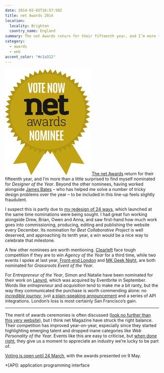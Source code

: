 ```yaml
---
date: 2014-02-02T16:57:58Z
title: net Awards 2014
location:
  locality: Brighton
  country_name: England
summary: The net Awards return for their fifteenth year, and I’m more than a little surprised to be nominated for Designer of the Year.
category:
  - awards
  - web
accent_color: "#c1a312"
---
```


![net Awards 2014 nominee](/media/2014/033/a1/net_awards_nominee.png) [The net Awards][1] return for their fifteenth year, and I’m more than a little surprised to find myself nominated for _Designer of the Year_. Beyond the other nominees, having worked alongside [James Bates][2] – who has helped me solve a number of tricky design problems over the year – to be included in this line-up feels slightly fraudulent.

I suspect this is partly due to [my redesign of 24 ways][3], which launched at the same time nominations were being sought. I had great fun working alongside Drew, Brian, Owen and Anna, and saw first-hand how much work goes into commissioning, producing, editing and publishing the website every December. Its nomination for _Best Collaborative Project_ is well deserved, and approaching its tenth year, a win would be a nice way to celebrate that milestone.

A few other nominees are worth mentioning. [Clearleft][4] face tough competition if they are to win _Agency of the Year_ for a third time, while two events I spoke at last year, [Front-end London][5] and [MK Geek Night][6], are both nominated for _Grassroots Event of the Year_.

For _Entrepreneur of the Year_, Simon and Natalie have been nominated for their work on [Lanyrd][7], which was acquired by Eventbrite in September. Words like _entrepreneur_ and _acquisition_ tend to make me a bit ranty, but the way they communicated the purchase is worth commending alone: no _[incredible journey][8]_, just [a plain-speaking announcement][9] and a series of API integrations. London’s loss is most certainly San Francisco’s gain.

---

The merit of awards ceremonies is often discussed ([look no further than this very website][10]), but I think net Magazine have struck the right balance. Their competition has improved year-on-year, especially since they started highlighting emerging talent and dropped inane categories like _Web Personality of the Year_. Events like this are easy to criticise, but [when done right][11], they give us a moment to appreciate an industry we’re lucky to be part of.

[Voting is open until 24 March][1], with the awards presented on 9 May.

[1]: https://thenetawards.com/
[2]: https://clearleft.com/is/james-bates
[3]: /2013/356/a1/redesigning_24_ways/
[4]: https://clearleft.com
[5]: http://www.frontendlondon.co.uk
[6]: http://mkgeeknight.co.uk
[7]: http://lanyrd.com
[8]: http://ourincrediblejourney.tumblr.com
[9]: http://lanyrd.com/blog/2013/eventbrite/
[10]: /2013/028/a1/ubelly/
[11]: http://www.creativebloq.com/netmag/why-diversity-matters-web-design-industry-11410554

*[API]: application programming interface
